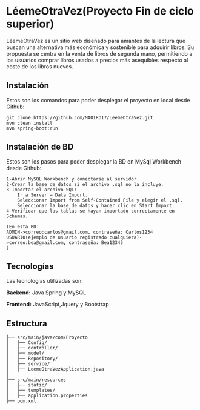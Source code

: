 # LéemeOtraVez(Proyecto Fin de ciclo superior)

LéemeOtraVez es un sitio web diseñado para amantes de la lectura que buscan una alternativa más económica y sostenible para adquirir libros. Su propuesta se centra en la venta de libros de segunda mano, permitiendo a los usuarios comprar libros usados ​​a precios más asequibles respecto al coste de los libros nuevos.


## Instalación
  Estos son los comandos para poder desplegar el proyecto en local desde Github:

```
git clone https://github.com/MAOIRO17/LeemeOtraVez.git
mvn clean install 
mvn spring-boot:run
```
## Instalación de BD
  Estos son los pasos para poder desplegar la BD en MySql Workbench desde Github:

```
1-Abrir MySQL Workbench y conectarse al servidor.
2-Crear la base de datos si el archivo .sql no la incluye.
3-Importar el archivo SQL:
    Ir a Server → Data Import.
    Seleccionar Import from Self-Contained File y elegir el .sql.
    Seleccionar la base de datos y hacer clic en Start Import.
4-Verificar que las tablas se hayan importado correctamente en Schemas.

(En esta BD:
ADMIN->correo:carlos@gmail.com, contraseña: Carlos1234
USUARIO(ejemplo de usuario registrado cualquiera)->correo:bea@gmail.com, contraseña: Bea12345
)

```    
## Tecnologías
Las tecnologías utilizadas son:

**Backend:** Java Spring y MySQL

**Frontend:** JavaScript,Jquery y Bootstrap


## Estructura

```
├── src/main/java/com/Proyecto
│   ├── Config/
│   ├── controller/
│   ├── model/
│   ├── Repository/
│   ├── service/
│   ├── LeemeOtraVezApplication.java
│   
├── src/main/resources
│   ├── static/
│   ├── templates/
│   ├── application.properties
├── pom.xml
```
